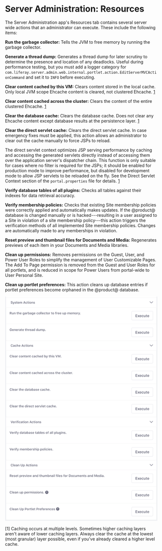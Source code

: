 # Server Administration: Resources [](id=server-administration-resources)

The Server Administration app's Resources tab contains several server wide 
actions that an administrator can execute. These include the following items: 

**Run the garbage collector:** Tells the JVM to free memory by running the 
garbage collector. 

**Generate a thread dump:** Generates a thread dump for later scrutiny to 
determine the presence and location of any deadlocks. Useful during 
performance testing, but you must add a logger category for
`com.liferay.server.admin.web.internal.portlet.action.EditServerMVCActionCommand`
and set it to `INFO` before executing.

**Clear content cached by this VM:** Clears content stored in the local 
cache. Only local JVM scope Ehcache content is cleared, not clustered 
Ehcache. [1](#one)

**Clear content cached across the cluster:** Clears the content of the 
entire clustered Ehcache. [1](#one)

**Clear the database cache:** Clears the database cache. Does not clear any 
Ehcache content except database results at the persistence layer. [1](#one)

**Clear the direct servlet cache:** Clears the direct servlet cache. In case 
emergency fixes must be applied, this action allows an administrator to 
clear out the cache manually to force JSPs to reload.

The direct servlet context optimizes JSP serving performance by caching and 
accessing the generated servlets directly instead of accessing them over the 
application server's dispatcher chain. This function is only suitable for 
cases where no filter is required for the JSPs; it should be enabled for 
production mode to improve performance, but disabled for development mode to 
allow JSP servlets to be reloaded on the fly. See the Direct Servlet Context 
section of the `portal.properties` file for details. [1](#one)

**Verify database tables of all plugins:** Checks all tables against their 
indexes for data retrieval accuracy. 

**Verify membership policies:** Checks that existing Site membership 
policies were correctly applied and automatically makes updates. If the
@product@ database is changed manually or is hacked---resulting in a user
assigned to a Site in violation of a site membership policy---this action
triggers the verification methods of all implemented Site membership policies.
Changes are automatically made to any memberships in violation. 

**Reset preview and thumbnail files for Documents and Media:** Regenerates 
previews of each item in your Documents and Media libraries. 

**Clean up permissions:** Removes permissions on the Guest, User, and Power 
User Roles to simplify the management of User Customizable Pages. The Add To 
Page permission is removed from the Guest and User Roles for all portlets, 
and is reduced in scope for Power Users from portal-wide to User Personal 
Site.

**Clean up portlet preferences:** This action cleans up database entries if 
portlet preferences become orphaned in the @product@ database. 

![Figure 1: The Resources tab of Server Administration lets you execute several server maintenance tasks.](../../../../images/server-admin-resources.png)

[<a name="one">1</a>] Caching occurs at multiple levels. Sometimes higher
caching layers aren't aware of lower caching layers. Always clear the cache at
the lowest (most granular) layer possible, even if you've already cleared a
higher level cache.
